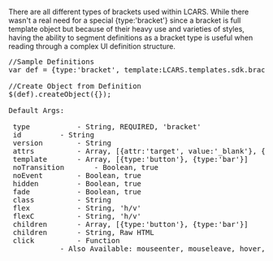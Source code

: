 <div class="description">
<p>There are all different types of brackets used within LCARS.  While there wasn't a real need for a special {type:'bracket'} since a bracket is full template object but because of their heavy use and varieties of styles, having the ability to segment definitions as a bracket type is useful when reading through a complex UI definition structure.</p>
</div>

<pre class="code hidden">
//Sample Definitions
var def = {type:'bracket', template:LCARS.templates.sdk.bracket.typeA, id:'plasmaConstrictor'}

//Create Object from Definition
$(def).createObject({});

Default Args:

 type			- String, REQUIRED, 'bracket'
 id			- String
 version		- String
 attrs			- Array, [{attr:'target', value:'_blank'}, {attr:'data-linkto', value:'.content'}]
 template		- Array, [{type:'button'}, {type:'bar'}]
 noTransition		- Boolean, true
 noEvent		- Boolean, true
 hidden			- Boolean, true
 fade			- Boolean, true			
 class			- String
 flex			- String, 'h/v'
 flexC			- String, 'h/v'
 children		- Array, [{type:'button'}, {type:'bar'}]
 children		- String, Raw HTML
 click			- Function
 			- Also Available: mouseenter, mouseleave, hover, mousedown, mouseup, tap, singleTap, doubleTap, longTap, swipe, swipeLeft, swipeRight, swipeUp, swipeDown
</pre>